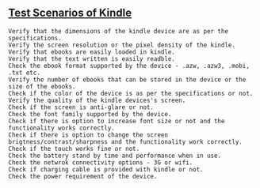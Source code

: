## [Test Scenarios of Kindle](http://artoftesting.com/manualTesting/kindle.html)

    Verify that the dimensions of the kindle device are as per the specifications.
    Verify the screen resolution or the pixel density of the kindle.
    Verify that ebooks are easily loaded in kindle.
    Verify that the text written is easily readble.
    Check the ebook format supported by the device - .azw, .azw3, .mobi, .txt etc.
    Verify the number of ebooks that can be stored in the device or the size of the ebooks.
    Check if the color of the device is as per the specifications or not.
    Verify the quality of the kindle devices's screen.
    Check if the screen is anti-glare or not.
    Check the font family supported by the device.
    Check if there is option to increase font size or not and the functionality works correctly.
    Check if there is option to change the screen brigtness/contrast/sharpness and the functionality work correctly.
    Check if the touch works fine or not.
    Check the battery stand by time and performance when in use.
    Check the netwrok connectivity options - 3G or wifi.
    Check if charging cable is provided with kindle or not.
    Check the power requirement of the device.
